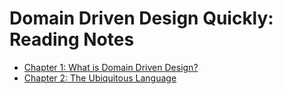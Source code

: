 # Domain Driven Design Quickly: Reading Notes

* [Chapter 1: What is Domain Driven Design?](ch1.md)
* [Chapter 2: The Ubiquitous Language](ch2.md)

